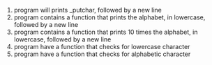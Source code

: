 1) program will prints _putchar, followed by a new line
2) program contains a function that prints the alphabet, in lowercase, followed by a new line
3) program contains a function that prints 10 times the alphabet, in lowercase, followed by a new line
4) program have a function that checks for lowercase character
5) program have a function that checks for alphabetic character
